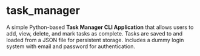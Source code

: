 # task_manager
A simple Python-based **Task Manager CLI Application** that allows users to add, view, delete, and mark tasks as complete. Tasks are saved to and loaded from a JSON file for persistent storage. Includes a dummy login system with email and password for authentication.
